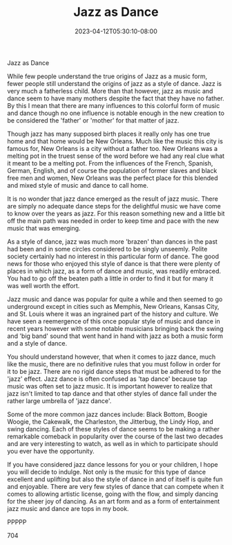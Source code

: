 ﻿---
title: "Jazz as Dance"
date: 2023-04-12T05:30:10-08:00
description: "TXT Tips for Web Success"
featured_image: "/images/TXT.jpg"
tags: ["TXT"]
---

Jazz as Dance

While few people understand the true origins of Jazz as a music form, fewer people still understand the origins of jazz as a style of dance. Jazz is very much a fatherless child. More than that however, jazz as music and dance seem to have many mothers despite the fact that they have no father. By this I mean that there are many influences to this colorful form of music and dance though no one influence is notable enough in the new creation to be considered the 'father' or 'mother' for that matter of jazz.

Though jazz has many supposed birth places it really only has one true home and that home would be New Orleans. Much like the music this city is famous for, New Orleans is a city without a father too. New Orleans was a melting pot in the truest sense of the word before we had any real clue what it meant to be a melting pot. From the influences of the French, Spanish, German, English, and of course the population of former slaves and black free men and women, New Orleans was the perfect place for this blended and mixed style of music and dance to call home.

It is no wonder that jazz dance emerged as the result of jazz music. There are simply no adequate dance steps for the delightful music we have come to know over the years as jazz. For this reason something new and a little bit off the main path was needed in order to keep time and pace with the new music that was emerging.

As a style of dance, jazz was much more 'brazen' than dances in the past had been and in some circles considered to be singly unseemly. Polite society certainly had no interest in this particular form of dance. The good news for those who enjoyed this style of dance is that there were plenty of places in which jazz, as a form of dance and music, was readily embraced. You had to go off the beaten path a little in order to find it but for many it was well worth the effort.

Jazz music and dance was popular for quite a while and then seemed to go underground except in cities such as Memphis, New Orleans, Kansas City, and St. Louis where it was an ingrained part of the history and culture. We have seen a reemergence of this once popular style of music and dance in recent years however with some notable musicians bringing back the swing and 'big band' sound that went hand in hand with jazz as both a music form and a style of dance. 

You should understand however, that when it comes to jazz dance, much like the music, there are no definitive rules that you must follow in order for it to be jazz. There are no rigid dance steps that must be adhered to for the 'jazz' effect. Jazz dance is often confused as 'tap dance' because tap music was often set to jazz music. It is important however to realize that jazz isn't limited to tap dance and that other styles of dance fall under the rather large umbrella of 'jazz dance'. 

Some of the more common jazz dances include: Black Bottom, Boogie Woogie, the Cakewalk, the Charleston, the Jitterbug, the Lindy Hop, and swing dancing. Each of these styles of dance seems to be making a rather remarkable comeback in popularity over the course of the last two decades and are very interesting to watch, as well as in which to participate should you ever have the opportunity.

If you have considered jazz dance lessons for you or your children, I hope you will decide to indulge. Not only is the music for this type of dance excellent and uplifting but also the style of dance in and of itself is quite fun and enjoyable. There are very few styles of dance that can compete when it comes to allowing artistic license, going with the flow, and simply dancing for the sheer joy of dancing. As an art form and as a form of entertainment jazz music and dance are tops in my book. 

PPPPP

704

